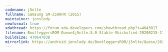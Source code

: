 ```yaml
---
codename: j5nlte
fullname: Samsung SM-J500FN (2015)
maintainer: jenslody
newformat: true
xdathread: https://forum.xda-developers.com/showthread.php?t=4043017
filename: BootleggersROM-Queue4j5nlte.5.0-Stable-Shishufied-20200215-173532.zip
buildsize: 470647038
mirrorlink: https://android.jenslody.de/BootleggersROM/j5nlte/Queso/20200215-173532/
---
```


